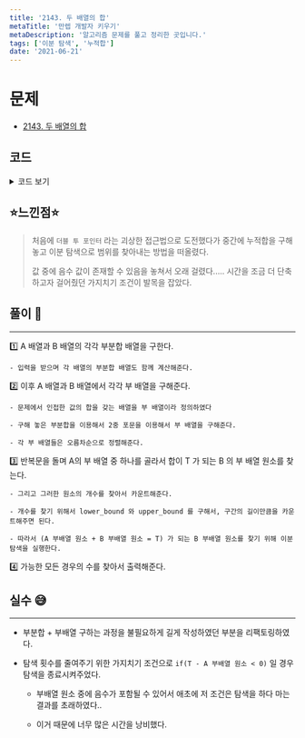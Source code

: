 ```yaml
---
title: '2143. 두 배열의 합'
metaTitle: '만렙 개발자 키우기'
metaDescription: '알고리즘 문제를 풀고 정리한 곳입니다.'
tags: ['이분 탐색', '누적합']
date: '2021-06-21'
---
```


# 문제

- [2143. 두 배열의 합](https://www.acmicpc.net/problem/2143)

## 코드

<details><summary> 코드 보기 </summary>

```java
import java.io.BufferedReader;
import java.io.IOException;
import java.io.InputStreamReader;
import java.util.ArrayList;
import java.util.Collections;
import java.util.List;
import java.util.StringTokenizer;

public class Q2143 {
    static int t, n, m;
    static long arr[], brr[];
    static long psA[], psB[];
    static List<Long> pSumA = new ArrayList<>();
    static List<Long> pSumB = new ArrayList<>();
    public static void main(String[] args) throws IOException {
        init();
        solution();
    }

    private static void solution() {
        calculatePsum();
        long ans = 0;
        for (int i = 0; i < pSumA.size(); i++) {
            long value = t - pSumA.get(i);
            int left = lowerBinarySearch(value);
            int right = upperBinarySearch(value);
            if(left == -1 || right == -1) continue;
            ans += (right - left + 1);
        }
        System.out.println(ans);
    }

    private static int upperBinarySearch(long target) {
        int ret = -1;
        int left = 0, right = pSumB.size() - 1;

        while(left <= right){
            int mid = (left + right)/2;
            if(pSumB.get(mid) > target){
                right = mid - 1;
            } else{
                if(pSumB.get(mid) == target) ret = mid;
                left = mid + 1;
            }
        }
        return ret;
    }

    private static int lowerBinarySearch(long target) {
        int ret = -1;
        int left = 0, right = pSumB.size() - 1;

        while(left <= right){
            int mid = (left + right)/2;
            if(pSumB.get(mid) >= target){
                if(pSumB.get(mid) == target) ret = mid;
                right = mid - 1;
            } else {
                left = mid + 1;
            }
        }
        return ret;
    }

    private static void calculatePsum() {
        // 가능한 모든 부분합을 구함.
        for (int i = 1; i <= n; i++) {
            for (int j = i; j <= n; j++) {
                pSumA.add(psA[j] - psA[i-1]);
            }
        }
        for (int i = 1; i <= m; i++) {
            for (int j = i; j <= m; j++) {
                pSumB.add(psB[j] - psB[i-1]);
            }
        }
        // 모든 부분합들의 오름차순 정렬
        Collections.sort(pSumA);
        Collections.sort(pSumB);
    }

    private static void init() throws IOException {
        BufferedReader br = new BufferedReader(new InputStreamReader(System.in));
        t = stoi(br.readLine());

        n = stoi(br.readLine());
        arr = new long[n+1];
        psA = new long[n+1];

        StringTokenizer st = new StringTokenizer(br.readLine());
        for (int i = 1; i <= n; i++) {
            arr[i] = stoi(st.nextToken());
            psA[i] = arr[i] + psA[i-1];
        }

        m = stoi(br.readLine());
        brr = new long[m+1];
        psB = new long[m+1];

        st = new StringTokenizer(br.readLine());
        for (int i = 1; i <= m; i++) {
            brr[i] = stoi(st.nextToken());
            psB[i] = brr[i] + psB[i-1];
        }
    }

    private static int stoi(String str) {
        return Integer.parseInt(str);
    }
}

```

</details>

## ⭐️느낀점⭐️

> 처음에 `더블 투 포인터` 라는 괴상한 접근법으로 도전했다가 중간에 누적합을 구해놓고 이분 탐색으로 범위를 찾아내는 방법을 떠올렸다.
>
> 값 중에 음수 값이 존재할 수 있음을 놓쳐서 오래 걸렸다..... 시간을 조금 더 단축하고자 걸어줬던 가지치기 조건이 발목을 잡았다.

## 풀이 📣

<hr/>

1️⃣ A 배열과 B 배열의 각각 부분합 배열을 구한다.

    - 입력을 받으며 각 배열의 부분합 배열도 함께 계산해준다.

2️⃣ 이후 A 배열과 B 배열에서 각각 부 배열을 구해준다.

    - 문제에서 인접한 값의 합을 갖는 배열을 부 배열이라 정의하였다

    - 구해 놓은 부분합을 이용해서 2중 포문을 이용해서 부 배열을 구해준다.

    - 각 부 배열들은 오름차순으로 정렬해준다.

3️⃣ 반복문을 돌며 A의 부 배열 중 하나를 골라서 합이 T 가 되는 B 의 부 배열 원소를 찾는다.

    - 그리고 그러한 원소의 개수를 찾아서 카운트해준다.

    - 개수를 찾기 위해서 lower_bound 와 upper_bound 를 구해서, 구간의 길이만큼을 카운트해주면 된다.

    - 따라서 (A 부배열 원소 + B 부배열 원소 = T) 가 되는 B 부배열 원소를 찾기 위해 이분 탐색을 실행한다.

4️⃣ 가능한 모든 경우의 수를 찾아서 출력해준다.

## 실수 😅

<hr/>

- 부분합 + 부배열 구하는 과정을 불필요하게 길게 작성하였던 부분을 리팩토링하였다.

* 탐색 횟수를 줄여주기 위한 가지치기 조건으로 `if(T - A 부배열 원소 < 0)` 일 경우 탐색을 종료시켜주었다.

  - 부배열 원소 중에 음수가 포함될 수 있어서 애초에 저 조건은 탐색을 하다 마는 결과를 초래하였다..

  - 이거 때문에 너무 많은 시간을 낭비했다.
